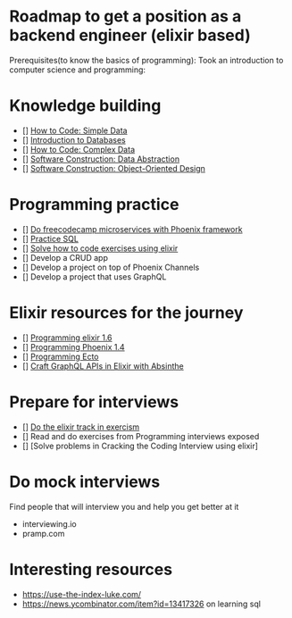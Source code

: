 # Roadmap to get a position as a backend engineer (elixir based)
Prerequisites(to know the basics of programming):
Took an introduction to computer science and programming: 

# Knowledge building
- [] [How to Code: Simple Data](https://www.edx.org/course/how-code-simple-data-ubcx-htc1x)
- [] [Introduction to Databases](https://lagunita.stanford.edu/courses/DB/2014/SelfPaced/about)
- [] [How to Code: Complex Data](https://www.edx.org/course/how-code-complex-data-ubcx-htc2x)
- [] [Software Construction: Data Abstraction](https://www.edx.org/course/software-construction-data-abstraction-ubcx-softconst1x)
- [] [Software Construction: Object-Oriented Design](https://www.edx.org/course/software-construction-object-oriented-ubcx-softconst2x)

# Programming practice
- [] [Do freecodecamp microservices with Phoenix framework](https://learn.freecodecamp.org/apis-and-microservices/apis-and-microservices-projects)
-  [] [Practice SQL](https://pgexercises.com/)
- [] [Solve how to code exercises using elixir]()
- [] Develop a CRUD app
- [] Develop a project on top of Phoenix Channels
- [] Develop a project that uses GraphQL

# Elixir resources for the journey
- [] [Programming elixir 1.6](https://pragprog.com/book/elixir16/programming-elixir-1-6) 
- [] [Programming Phoenix 1.4](https://pragprog.com/book/phoenix14/programming-phoenix-1-4)
- [] [Programming Ecto](https://pragprog.com/book/wmecto/programming-ecto)
- [] [Craft GraphQL APIs in Elixir with Absinthe](https://pragprog.com/book/wwgraphql/craft-graphql-apis-in-elixir-with-absinthe)

# Prepare for interviews
- [] [Do the elixir track in exercism](https://exercism.io/tracks/elixir)
- [] Read and do exercises from Programming interviews exposed
- [] [Solve problems in Cracking the Coding Interview using elixir]

# Do mock interviews
Find people that will interview you and help you get better at it
- interviewing.io
- pramp.com

# Interesting resources
- https://use-the-index-luke.com/
- https://news.ycombinator.com/item?id=13417326 on learning sql
